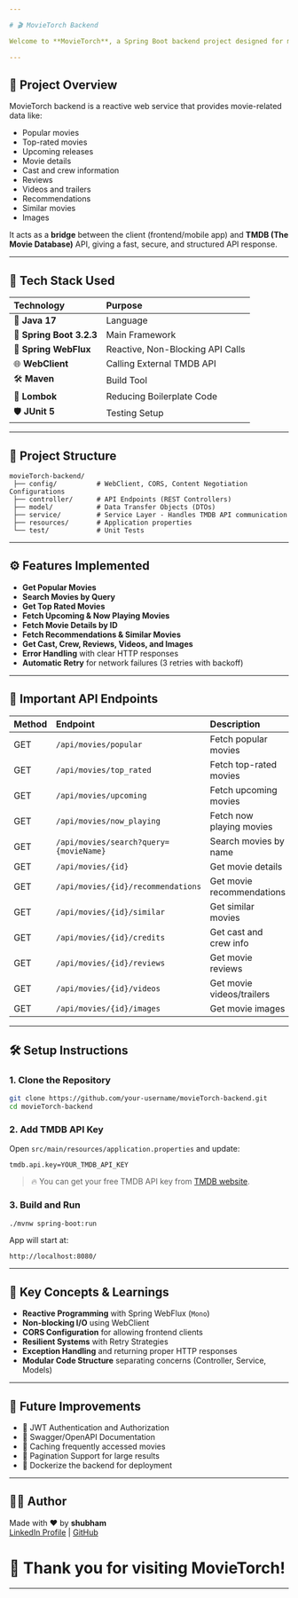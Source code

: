 ```yaml
---

# 🎬 MovieTorch Backend

Welcome to **MovieTorch**, a Spring Boot backend project designed for movie discovery, powered by **TMDB API** and built with **Reactive Programming** using **Spring WebFlux**.

---
```


## 📌 Project Overview

MovieTorch backend is a reactive web service that provides movie-related data like:
- Popular movies
- Top-rated movies
- Upcoming releases
- Movie details
- Cast and crew information
- Reviews
- Videos and trailers
- Recommendations
- Similar movies
- Images

It acts as a **bridge** between the client (frontend/mobile app) and **TMDB (The Movie Database)** API, giving a fast, secure, and structured API response.

---

## 🚀 Tech Stack Used

| Technology | Purpose |
|:-----------|:--------|
| 🧩 **Java 17** | Language |
| 🚀 **Spring Boot 3.2.3** | Main Framework |
| 🔄 **Spring WebFlux** | Reactive, Non-Blocking API Calls |
| 🌐 **WebClient** | Calling External TMDB API |
| 🛠 **Maven** | Build Tool |
| 🎯 **Lombok** | Reducing Boilerplate Code |
| 🛡️ **JUnit 5** | Testing Setup |

---

## 📂 Project Structure

```
movieTorch-backend/
 ├── config/          # WebClient, CORS, Content Negotiation Configurations
 ├── controller/      # API Endpoints (REST Controllers)
 ├── model/           # Data Transfer Objects (DTOs)
 ├── service/         # Service Layer - Handles TMDB API communication
 ├── resources/       # Application properties
 └── test/            # Unit Tests
```

---

## ⚙️ Features Implemented

- **Get Popular Movies**  
- **Search Movies by Query**  
- **Get Top Rated Movies**  
- **Fetch Upcoming & Now Playing Movies**  
- **Fetch Movie Details by ID**  
- **Fetch Recommendations & Similar Movies**  
- **Get Cast, Crew, Reviews, Videos, and Images**  
- **Error Handling** with clear HTTP responses  
- **Automatic Retry** for network failures (3 retries with backoff)  

---

## 🔗 Important API Endpoints

| Method | Endpoint | Description |
|:------|:---------|:------------|
| GET | `/api/movies/popular` | Fetch popular movies |
| GET | `/api/movies/top_rated` | Fetch top-rated movies |
| GET | `/api/movies/upcoming` | Fetch upcoming movies |
| GET | `/api/movies/now_playing` | Fetch now playing movies |
| GET | `/api/movies/search?query={movieName}` | Search movies by name |
| GET | `/api/movies/{id}` | Get movie details |
| GET | `/api/movies/{id}/recommendations` | Get movie recommendations |
| GET | `/api/movies/{id}/similar` | Get similar movies |
| GET | `/api/movies/{id}/credits` | Get cast and crew info |
| GET | `/api/movies/{id}/reviews` | Get movie reviews |
| GET | `/api/movies/{id}/videos` | Get movie videos/trailers |
| GET | `/api/movies/{id}/images` | Get movie images |

---

## 🛠 Setup Instructions

### 1. Clone the Repository
```bash
git clone https://github.com/your-username/movieTorch-backend.git
cd movieTorch-backend
```

### 2. Add TMDB API Key
Open `src/main/resources/application.properties` and update:

```properties
tmdb.api.key=YOUR_TMDB_API_KEY
```

> 🔥 You can get your free TMDB API key from [TMDB website](https://www.themoviedb.org/).

### 3. Build and Run
```bash
./mvnw spring-boot:run
```
App will start at:  
```
http://localhost:8080/
```

---

## 🧠 Key Concepts & Learnings

- **Reactive Programming** with Spring WebFlux (`Mono`)
- **Non-blocking I/O** using WebClient
- **CORS Configuration** for allowing frontend clients
- **Resilient Systems** with Retry Strategies
- **Exception Handling** and returning proper HTTP responses
- **Modular Code Structure** separating concerns (Controller, Service, Models)

---

## 📝 Future Improvements

- 🌟 JWT Authentication and Authorization
- 🌟 Swagger/OpenAPI Documentation
- 🌟 Caching frequently accessed movies
- 🌟 Pagination Support for large results
- 🌟 Dockerize the backend for deployment

---

## 👨‍💻 Author

Made with ❤️ by **shubham**  
[LinkedIn Profile](https://www.linkedin.com/in/singh-shubhamkumar-krishnadev-b581952a9/) | [GitHub](https://github.com/your-github](https://github.com/SinghShubhamkumarkrishnadev))



# 🎉 Thank you for visiting MovieTorch!

---
